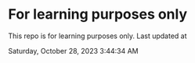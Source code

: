# For learning purposes only
This repo is for learning purposes only.
Last updated at

Saturday, October 28, 2023 3:44:34 AM

